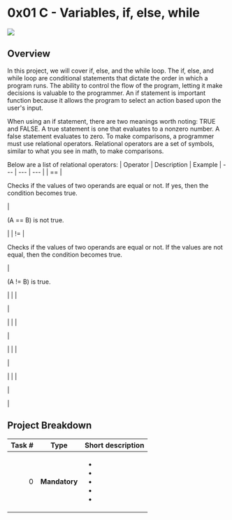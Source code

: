 # 0x01 C - Variables, if, else, while

<img src="https://techdifferences.com/wp-content/uploads/2016/05/for-and-while-loop.jpg">

## Overview

In this project, we will cover if, else, and the while loop. The if, else, and while loop are conditional statements that dictate the order in which a program runs. The ability to control the flow of the program, letting it make decisions is valuable to the programmer. An if statement is important function because it allows the program to select an action based upon the user's input.

When using an if statement, there are two meanings worth noting: TRUE and FALSE. A true statement is one that evaluates to a nonzero number. A false statement evaluates to zero. To make comparisons, a programmer must use relational operators. Relational operators are a set of symbols, similar to what you see in math, to make comparisons.

Below are a list of relational operators:
| Operator | Description | Example
| --- | --- | --- |
| == |<p>Checks if the values of two operands are equal or not. If yes, then the condition becomes true.</p>|<p>(A == B) is not true.</p>|
| != |<p>Checks if the values of two operands are equal or not. If the values are not equal, then the condition becomes true.</p>|<p>(A != B) is true.</p>|
| |<p></p>|<p></p>|
| |<p></p>|<p></p>|
| |<p></p>|<p></p>|
| |<p></p>|<p></p>|

## Project Breakdown

| Task # | Type | Short description
| ---: | --- | --- |
|0| **Mandatory**  |<p></p> <ul><li> </li><li> </li><li> </li><li> </li><li> </li></ul>|
